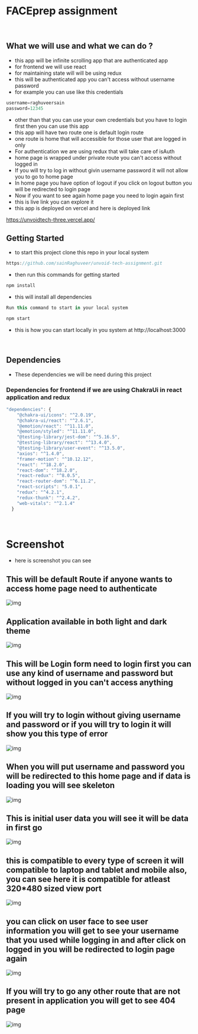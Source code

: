 # FACEprep assignment

<br>

## What we will use and what we can do ?
- this app will be infinite scrolling app that are authenticated app
- for frontend we will use react
- for maintaining state will will be using redux
- this will be authenticated app you can't access without username password
- for example you can use like this credentials
```js
username=raghuveersain
password=12345
```
- other than that you can use your own credentials but you have to login first then you can use this app
- this app will have two route one is default login route
- one route is home that will accessible for those user that are logged in only
- For authentication we are using redux that will take care of isAuth
- home page is wrapped under private route you can't access without logged in
- If you will try to log in without givin username password it will not allow you to go to home page
- In home page you have option of logout if you click on logout button you will be redirected to login page
- Now if you want to see again home page you need to login again first
- this is live link you can explore it 
- this app is deployed on vercel and here is deployed link

https://unvoidtech-three.vercel.app/


## Getting Started
- to start this project clone this repo in your local system
```js
https://github.com/sainRaghuveer/unvoid-tech-assignment.git
```
- then run this commands for getting started


```js
npm install
```

- this will install all dependencies

```js
Run this command to start in your local system

npm start
```
- this is how you can start locally in you system at http://localhost:3000


<br>

## Dependencies
- These dependencies we will be need during this project

### Dependencies for frontend if we are using ChakraUi in react application and redux
```js
"dependencies": {
    "@chakra-ui/icons": "^2.0.19",
    "@chakra-ui/react": "^2.6.1",
    "@emotion/react": "^11.11.0",
    "@emotion/styled": "^11.11.0",
    "@testing-library/jest-dom": "^5.16.5",
    "@testing-library/react": "^13.4.0",
    "@testing-library/user-event": "^13.5.0",
    "axios": "^1.4.0",
    "framer-motion": "^10.12.12",
    "react": "^18.2.0",
    "react-dom": "^18.2.0",
    "react-redux": "^8.0.5",
    "react-router-dom": "^6.11.2",
    "react-scripts": "5.0.1",
    "redux": "^4.2.1",
    "redux-thunk": "^2.4.2",
    "web-vitals": "^2.1.4"
  }
```

<br>


# Screenshot
- here is screenshot you can see
## This will be default Route if anyone wants to access home page need to authenticate
<img src="https://github.com/sainRaghuveer/face-prep-assignment/assets/112657812/5bcd10f5-b998-4d87-865a-21a468a75672" alt="img"/>

<br>

## Application available in both light and dark theme
<img src="https://github.com/sainRaghuveer/face-prep-assignment/assets/112657812/f112be92-5a5c-4001-9cf0-0b2d00a870d4" alt="img"/>

## This will be Login form need to login first you can use any kind of username and password but without logged in you can't access anything
<img src="https://github.com/sainRaghuveer/face-prep-assignment/assets/112657812/99946b69-2ecd-42e5-a00d-65c3ed5a4873" alt="img"/>

<br>

## If you will try to login without giving username and password or if you will try to login it will show you this type of error
<img src="https://github.com/sainRaghuveer/face-prep-assignment/assets/112657812/99946b69-2ecd-42e5-a00d-65c3ed5a4873" alt="img"/>

## When you will put username and password you will be redirected to this home page and if data is loading you will see skeleton
<img src="" alt="img"/>

<br> 

## This is initial user data you will see it will be data in first go
<img src="" alt="img"/>


<br>

## this is compatible to every type of screen it will compatible to laptop and tablet and mobile also, you can see here it is compatible for atleast 320*480 sized view port
<img src="" alt="img"/>

<br>

## you can click on user face to see user information you will get to see your username that you used while logging in and after click on logged in you will be redirected to login page again
<img src="" alt="img"/>

<br>

## If you will try to go any other route that are not present in application you will get to see 404 page
<img src="https://github.com/sainRaghuveer/face-prep-assignment/assets/112657812/90b801ab-f07a-4f31-82b7-41c6d9e575c4" alt="img"/>


<br>




